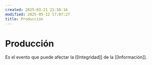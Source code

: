 ```yaml
---
created: 2025-03-21 21:58:16
modified: 2025-05-12 17:07:27
title: Producción
---
```


# Producción

Es el evento que puede afectar la [[Integridad]] de la [[Información]].
